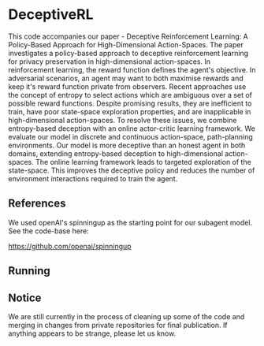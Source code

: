 # DeceptiveRL
This code accompanies our paper - Deceptive Reinforcement Learning: A Policy-Based Approach for High-Dimensional Action-Spaces. The paper investigates a policy-based approach to deceptive reinforcement learning for privacy preservation in high-dimensional action-spaces. In reinforcement learning, the reward function defines the agent's objective. In adversarial scenarios, an agent may want to both maximise rewards and keep it's reward function private from observers. Recent approaches use the concept of entropy to select actions which are ambiguous over a set of possible reward functions. Despite promising results, they are inefficient to train, have poor state-space exploration properties, and are inapplicable in high-dimensional action-spaces. To resolve these issues, we combine entropy-based deception with an online actor-critic learning framework. We evaluate our model in discrete and continuous action-space, path-planning environments. Our model is more deceptive than an honest agent in both domains, extending entropy-based deception to high-dimensional action-spaces. The online learning framework leads to targeted exploration of the state-space. This improves the deceptive policy and reduces the number of environment interactions required to train the agent.

## References
We used openAI's spinningup as the starting point for our subagent model. See the code-base here:

https://github.com/openai/spinningup

## Running

## Notice
We are still currently in the process of cleaning up some of the code and merging in changes from private repositories for final publication. If anything appears to be strange, please let us know.
